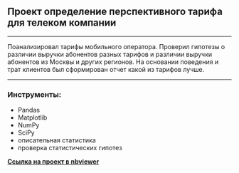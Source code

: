 ## Проект определение перспективного тарифа для телеком компании
_________________
Поанализировал тарифы мобильного оператора.  Проверил гипотезы о различии выручки абонентов разных тарифов и различии выручки абонентов из Москвы и других регионов. На основании поведения и трат клиентов был сформирован отчет какой из тарифов лучше.
____________________
### Инструменты:
- Pandas
- Matplotlib
- NumPy
- SciPy
- описательная статистика
- проверка статистических гипотез

[**Ссылка на проект в nbviewer**](https://nbviewer.jupyter.org/github/konicaRu/data_analyst/blob/master/3_project_statistical_analysis_data/3_project_telecom_tariff.ipynb)
